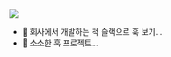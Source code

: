 
<img src="https://capsule-render.vercel.app/api?type=waving&height=200&text=HiThere!&fontAlign=80&fontAlignY=40&color=gradient" />


- 🔭 회사에서 개발하는 척 슬랙으로 훅 보기...
- 💬 소소한 훅 프로젝트...
